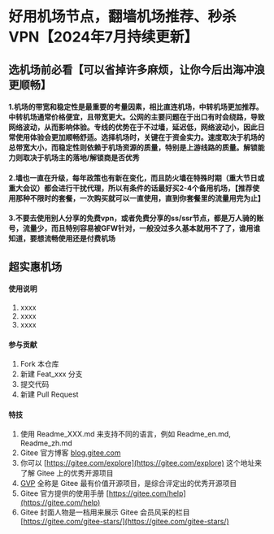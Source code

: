 # 好用机场节点，翻墙机场推荐、秒杀VPN【2024年7月持续更新】

## 选机场前必看【可以省掉许多麻烦，让你今后出海冲浪更顺畅】
#### 1.机场的带宽和稳定性是最重要的考量因素，相比直连机场，中转机场更加推荐。中转机场通常价格便宜，且带宽更大。公网的主要问题在于出口有时会绕路，导致网络波动，从而影响体验。专线的优势在于不过墙，延迟低，网络波动小，因此日常使用体验会更加顺畅舒适。选择机场时，关键在于资金实力。速度取决于机场的总带宽大小，而稳定性则依赖于机场资源的质量，特别是上游线路的质量。解锁能力则取决于机场主的落地/解锁商是否优秀
#### 2.墙也一直在升级，每年政策也有新在变化，而且防火墙在特殊时期（重大节日或重大会议）都会进行干扰代理，所以有条件的话最好买2-4个备用机场，【推荐使用那种不限时的套餐，一次购买就可以一直使用，直到你套餐里的流量用完为止】
#### 3.不要去使用别人分享的免费vpn，或者免费分享的ss/ssr节点，都是万人骑的账号，流量少，而且特别容易被GFW针对，一般没过多久基本就用不了了，谁用谁知道，要想流畅使用还是付费机场



## 超实惠机场




#### 使用说明

1.  xxxx
2.  xxxx
3.  xxxx

#### 参与贡献

1.  Fork 本仓库
2.  新建 Feat_xxx 分支
3.  提交代码
4.  新建 Pull Request


#### 特技

1.  使用 Readme\_XXX.md 来支持不同的语言，例如 Readme\_en.md, Readme\_zh.md
2.  Gitee 官方博客 [blog.gitee.com](https://blog.gitee.com)
3.  你可以 [https://gitee.com/explore](https://gitee.com/explore) 这个地址来了解 Gitee 上的优秀开源项目
4.  [GVP](https://gitee.com/gvp) 全称是 Gitee 最有价值开源项目，是综合评定出的优秀开源项目
5.  Gitee 官方提供的使用手册 [https://gitee.com/help](https://gitee.com/help)
6.  Gitee 封面人物是一档用来展示 Gitee 会员风采的栏目 [https://gitee.com/gitee-stars/](https://gitee.com/gitee-stars/)
